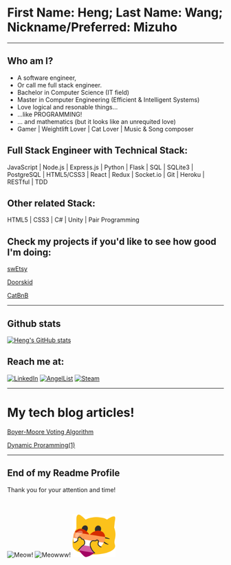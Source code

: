 # First Name: Heng; Last Name: Wang; Nickname/Preferred: Mizuho
***

## Who am I?
- A software engineer,
- Or call me full stack engineer.
- Bachelor in Computer Science (IT field)
- Master in Computer Engineering (Efficient & Intelligent Systems)
- Love logical and resonable things...
- ...like PROGRAMMING!
- ... and mathematics (but it looks like an unrequited love)
- Gamer | Weightlift Lover | Cat Lover | Music & Song composer

## Full Stack Engineer with Technical Stack:
JavaScript | Node.js | Express.js | Python | Flask | SQL | SQLite3 | PostgreSQL | HTML5/CSS3 | React | Redux | Socket.io | Git | Heroku | RESTful | TDD 

## Other related Stack:
HTML5 | CSS3 | C# | Unity | Pair Programming

## Check my projects if you'd like to see how good I'm doing:
[swEtsy](https://swetsy-app.herokuapp.com/)

[Doorskid](https://heng-doorskid.herokuapp.com/)

[CatBnB](https://heng-catbnb.herokuapp.com/)


***

## Github stats

[![Heng's GitHub stats](https://github-readme-stats.vercel.app/api?username=zerotume)](https://github.com/zerotume/github-readme-stats)

## Reach me at:
[![LinkedIn](https://img.shields.io/badge/linkedin-%230077B5.svg?style=for-the-badge&logo=linkedin&logoColor=white)](https://www.linkedin.com/in/heng-wang-547525234/)
[![AngelList](https://img.shields.io/badge/AngelList-%23D4D4D4.svg?style=for-the-badge&logo=AngelList&logoColor=black)](https://angel.co/u/heng-wang-4)
[![Steam](https://img.shields.io/badge/steam-%23000000.svg?style=for-the-badge&logo=steam&logoColor=white)](https://steamcommunity.com/id/zerotume/)

***

# My tech blog articles!

[Boyer-Moore Voting Algorithm](https://www.linkedin.com/pulse/leetcode-169-voting-algorithm-what-happened-heng-wang/)

[Dynamic Proramming(1)](https://www.linkedin.com/pulse/dynamic-programming1-lets-make-simple-learning-after-heng-wang/)

***
## End of my Readme Profile
Thank you for your attention and time!<br /><br /><br />

<img src="https://github.com/ZoeBijl/QueerCats/blob/main/SVG/heart/QueerCatHeart_Pride.svg" alt="Meow!" width="100"/>
<img src="https://github.com/ZoeBijl/QueerCats/blob/main/SVG/heart/QueerCatHeart_Trans.svg" alt="Meowww!" width="100"/>
<img src="https://github.com/ZoeBijl/QueerCats/blob/main/SVG/heart/QueerCatHeart_Lesbian.svg" alt="Meowwwww!" width="100"/>
